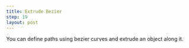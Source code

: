 ```yaml
---
title: Extrude Bezier 
step: 19
layout: post
---
```


You can define paths using bezier curves and extrude an object along it. 

<script src="https://gist.github.com/madhephaestus/f01548f0e4f85bd3f08fdfdd503510b4.js"></script>

